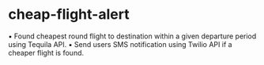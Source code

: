 # cheap-flight-alert
▪	Found cheapest round flight to destination within a given departure period using Tequila API.
▪	Send users SMS notification using Twilio API if a cheaper flight is found.
